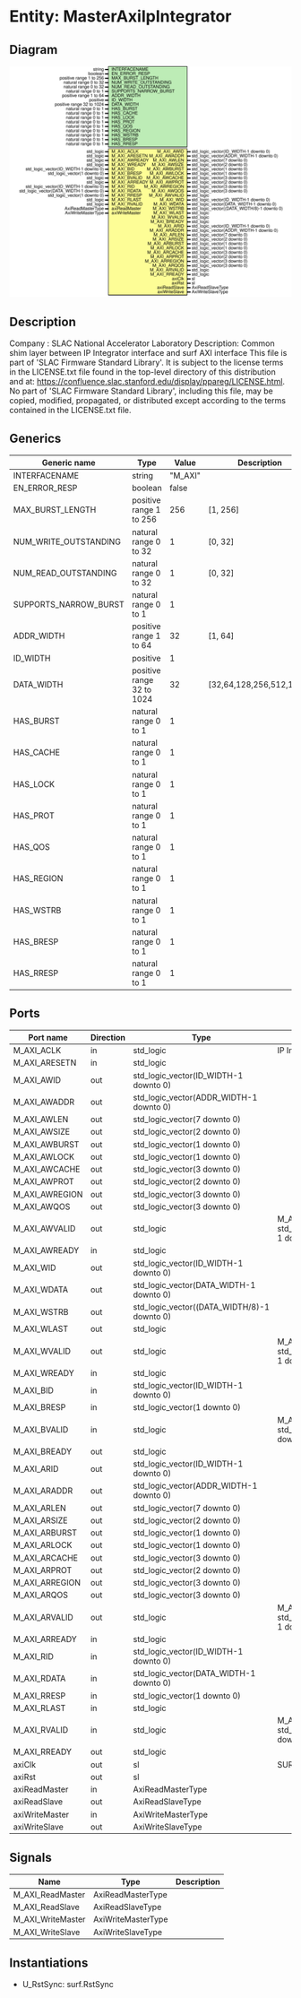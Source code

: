 # Entity: MasterAxiIpIntegrator

## Diagram

![Diagram](MasterAxiIpIntegrator.svg "Diagram")
## Description

Company    : SLAC National Accelerator Laboratory
Description: Common shim layer between IP Integrator interface and surf AXI interface
This file is part of 'SLAC Firmware Standard Library'.
It is subject to the license terms in the LICENSE.txt file found in the
top-level directory of this distribution and at:
   https://confluence.slac.stanford.edu/display/ppareg/LICENSE.html.
No part of 'SLAC Firmware Standard Library', including this file,
may be copied, modified, propagated, or distributed except according to
the terms contained in the LICENSE.txt file.
## Generics

| Generic name          | Type                      | Value   | Description              |
| --------------------- | ------------------------- | ------- | ------------------------ |
| INTERFACENAME         | string                    | "M_AXI" |                          |
| EN_ERROR_RESP         | boolean                   | false   |                          |
| MAX_BURST_LENGTH      | positive range 1 to 256   | 256     | [1, 256]                 |
| NUM_WRITE_OUTSTANDING | natural range 0 to 32     | 1       | [0, 32]                  |
| NUM_READ_OUTSTANDING  | natural range 0 to 32     | 1       | [0, 32]                  |
| SUPPORTS_NARROW_BURST | natural range 0 to 1      | 1       |                          |
| ADDR_WIDTH            | positive range 1 to 64    | 32      | [1, 64]                  |
| ID_WIDTH              | positive                  | 1       |                          |
| DATA_WIDTH            | positive range 32 to 1024 | 32      | [32,64,128,256,512,1024] |
| HAS_BURST             | natural range 0 to 1      | 1       |                          |
| HAS_CACHE             | natural range 0 to 1      | 1       |                          |
| HAS_LOCK              | natural range 0 to 1      | 1       |                          |
| HAS_PROT              | natural range 0 to 1      | 1       |                          |
| HAS_QOS               | natural range 0 to 1      | 1       |                          |
| HAS_REGION            | natural range 0 to 1      | 1       |                          |
| HAS_WSTRB             | natural range 0 to 1      | 1       |                          |
| HAS_BRESP             | natural range 0 to 1      | 1       |                          |
| HAS_RRESP             | natural range 0 to 1      | 1       |                          |
## Ports

| Port name      | Direction | Type                                        | Description                                                          |
| -------------- | --------- | ------------------------------------------- | -------------------------------------------------------------------- |
| M_AXI_ACLK     | in        | std_logic                                   | IP Integrator AXI-Lite Interface                                     |
| M_AXI_ARESETN  | in        | std_logic                                   |                                                                      |
| M_AXI_AWID     | out       | std_logic_vector(ID_WIDTH-1 downto 0)       |                                                                      |
| M_AXI_AWADDR   | out       | std_logic_vector(ADDR_WIDTH-1 downto 0)     |                                                                      |
| M_AXI_AWLEN    | out       | std_logic_vector(7 downto 0)                |                                                                      |
| M_AXI_AWSIZE   | out       | std_logic_vector(2 downto 0)                |                                                                      |
| M_AXI_AWBURST  | out       | std_logic_vector(1 downto 0)                |                                                                      |
| M_AXI_AWLOCK   | out       | std_logic_vector(1 downto 0)                |                                                                      |
| M_AXI_AWCACHE  | out       | std_logic_vector(3 downto 0)                |                                                                      |
| M_AXI_AWPROT   | out       | std_logic_vector(2 downto 0)                |                                                                      |
| M_AXI_AWREGION | out       | std_logic_vector(3 downto 0)                |                                                                      |
| M_AXI_AWQOS    | out       | std_logic_vector(3 downto 0)                |                                                                      |
| M_AXI_AWVALID  | out       | std_logic                                   |      M_AXI_AWUSER   : out std_logic_vector(AWUSER_WIDTH-1 downto 0); |
| M_AXI_AWREADY  | in        | std_logic                                   |                                                                      |
| M_AXI_WID      | out       | std_logic_vector(ID_WIDTH-1 downto 0)       |                                                                      |
| M_AXI_WDATA    | out       | std_logic_vector(DATA_WIDTH-1 downto 0)     |                                                                      |
| M_AXI_WSTRB    | out       | std_logic_vector((DATA_WIDTH/8)-1 downto 0) |                                                                      |
| M_AXI_WLAST    | out       | std_logic                                   |                                                                      |
| M_AXI_WVALID   | out       | std_logic                                   |      M_AXI_WUSER    : out std_logic_vector(WUSER_WIDTH-1 downto 0);  |
| M_AXI_WREADY   | in        | std_logic                                   |                                                                      |
| M_AXI_BID      | in        | std_logic_vector(ID_WIDTH-1 downto 0)       |                                                                      |
| M_AXI_BRESP    | in        | std_logic_vector(1 downto 0)                |                                                                      |
| M_AXI_BVALID   | in        | std_logic                                   |      M_AXI_BUSER    : in  std_logic_vector(BUSER_WIDTH downto 0);    |
| M_AXI_BREADY   | out       | std_logic                                   |                                                                      |
| M_AXI_ARID     | out       | std_logic_vector(ID_WIDTH-1 downto 0)       |                                                                      |
| M_AXI_ARADDR   | out       | std_logic_vector(ADDR_WIDTH-1 downto 0)     |                                                                      |
| M_AXI_ARLEN    | out       | std_logic_vector(7 downto 0)                |                                                                      |
| M_AXI_ARSIZE   | out       | std_logic_vector(2 downto 0)                |                                                                      |
| M_AXI_ARBURST  | out       | std_logic_vector(1 downto 0)                |                                                                      |
| M_AXI_ARLOCK   | out       | std_logic_vector(1 downto 0)                |                                                                      |
| M_AXI_ARCACHE  | out       | std_logic_vector(3 downto 0)                |                                                                      |
| M_AXI_ARPROT   | out       | std_logic_vector(2 downto 0)                |                                                                      |
| M_AXI_ARREGION | out       | std_logic_vector(3 downto 0)                |                                                                      |
| M_AXI_ARQOS    | out       | std_logic_vector(3 downto 0)                |                                                                      |
| M_AXI_ARVALID  | out       | std_logic                                   |      M_AXI_ARUSER   : out std_logic_vector(ARUSER_WIDTH-1 downto 0); |
| M_AXI_ARREADY  | in        | std_logic                                   |                                                                      |
| M_AXI_RID      | in        | std_logic_vector(ID_WIDTH-1 downto 0)       |                                                                      |
| M_AXI_RDATA    | in        | std_logic_vector(DATA_WIDTH-1 downto 0)     |                                                                      |
| M_AXI_RRESP    | in        | std_logic_vector(1 downto 0)                |                                                                      |
| M_AXI_RLAST    | in        | std_logic                                   |                                                                      |
| M_AXI_RVALID   | in        | std_logic                                   |      M_AXI_RUSER    : in  std_logic_vector(RUSER_WIDTH-1 downto 0);  |
| M_AXI_RREADY   | out       | std_logic                                   |                                                                      |
| axiClk         | out       | sl                                          | SURF AXI Interface                                                   |
| axiRst         | out       | sl                                          |                                                                      |
| axiReadMaster  | in        | AxiReadMasterType                           |                                                                      |
| axiReadSlave   | out       | AxiReadSlaveType                            |                                                                      |
| axiWriteMaster | in        | AxiWriteMasterType                          |                                                                      |
| axiWriteSlave  | out       | AxiWriteSlaveType                           |                                                                      |
## Signals

| Name              | Type               | Description |
| ----------------- | ------------------ | ----------- |
| M_AXI_ReadMaster  | AxiReadMasterType  |             |
| M_AXI_ReadSlave   | AxiReadSlaveType   |             |
| M_AXI_WriteMaster | AxiWriteMasterType |             |
| M_AXI_WriteSlave  | AxiWriteSlaveType  |             |
## Instantiations

- U_RstSync: surf.RstSync
